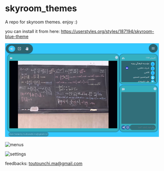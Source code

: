 # skyroom_themes
A repo for skyroom themes. enjoy :)


you can install it from here:
https://userstyles.org/styles/187194/skyroom-blue-theme

![scrennshot1](https://github.com/mohammadamin16/skyroom_themes/blob/master/screenshots/2.png?raw=true)

![menus](https://github.com/mohammadamin16/skyroom_themes/blob/master/screenshots/4.png?raw=true)

![settings](https://github.com/mohammadamin16/skyroom_themes/blob/master/screenshots/5.png?raw=true)


feedbacks:
toutounchi.ma@gmail.com
